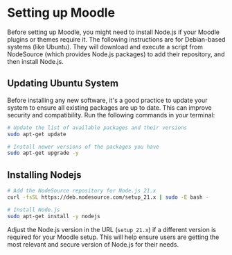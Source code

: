 # Setting up Moodle

Before setting up Moodle, you might need to install Node.js if your Moodle plugins or themes require it. The following instructions are for Debian-based systems (like Ubuntu). They will download and execute a script from NodeSource (which provides Node.js packages) to add their repository, and then install Node.js.

## Updating Ubuntu System

Before installing any new software, it's a good practice to update your system to ensure all existing packages are up to date. This can improve security and compatibility. Run the following commands in your terminal:

```bash
# Update the list of available packages and their versions
sudo apt-get update

# Install newer versions of the packages you have
sudo apt-get upgrade -y
```

## Installing Nodejs
```bash
# Add the NodeSource repository for Node.js 21.x
curl -fsSL https://deb.nodesource.com/setup_21.x | sudo -E bash -

# Install Node.js
sudo apt-get install -y nodejs
```
Adjust the Node.js version in the URL (`setup_21.x`) if a different version is required for your Moodle setup. This will help ensure users are getting the most relevant and secure version of Node.js for their needs.


